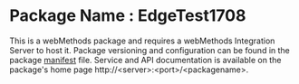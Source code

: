 # Package Name : EdgeTest1708
This is a webMethods package and requires a webMethods Integration Server to host it. Package versioning and configuration can be found in the package [manifest](./EdgeTest1708/manifest.v3) file. Service and API documentation is available on the package's home page http://&lt;server&gt;:&lt;port&gt;/&lt;packagename>.